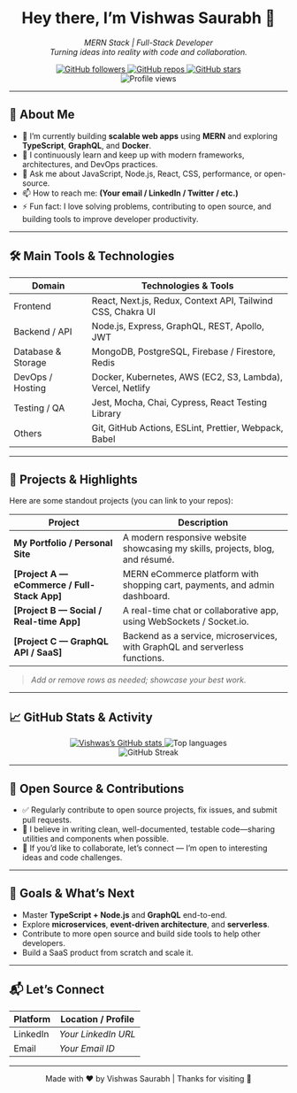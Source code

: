 <!--
  🎯 Profile README for Vishwas Saurabh — MERN & Full-Stack Developer
  💡 You can paste this into the your GitHub profile repo's README.md
-->

<div align="center">
  <h1>Hey there, I’m Vishwas Saurabh 👋</h1>

  <p>
    <em>
      MERN Stack | Full-Stack Developer <br />
      Turning ideas into reality with code and collaboration.
    </em>
  </p>

  <p>
    <a href="https://github.com/Vishwassaurabh">
      <img alt="GitHub followers" src="https://img.shields.io/github/followers/Vishwassaurabh?label=Follow&style=social" />
    </a>
    <a href="https://github.com/Vishwassaurabh?tab=repositories">
      <img alt="GitHub repos" src="https://img.shields.io/github/repo-count/Vishwassaurabh" />
    </a>
    <a href="https://github.com/Vishwassaurabh?tab=stars">
      <img alt="GitHub stars" src="https://img.shields.io/github/stars/Vishwassaurabh" />
    </a>
    <br />
    <img alt="Profile views" src="https://komarev.com/ghpvc/?username=Vishwassaurabh&style=flat-square" />
  </p>
</div>

---

## 🚀 About Me

- 🔭 I’m currently building **scalable web apps** using **MERN** and exploring **TypeScript**, **GraphQL**, and **Docker**.
- 🌱 I continuously learn and keep up with modern frameworks, architectures, and DevOps practices.
- 💬 Ask me about JavaScript, Node.js, React, CSS, performance, or open-source.
- 📫 How to reach me: **(Your email / LinkedIn / Twitter / etc.)**  
- ⚡ Fun fact: I love solving problems, contributing to open source, and building tools to improve developer productivity.

---

## 🛠️ Main Tools & Technologies

| Domain           | Technologies & Tools                                      |
|------------------|------------------------------------------------------------|
| Frontend         | React, Next.js, Redux, Context API, Tailwind CSS, Chakra UI |
| Backend / API    | Node.js, Express, GraphQL, REST, Apollo, JWT                |
| Database & Storage| MongoDB, PostgreSQL, Firebase / Firestore, Redis           |
| DevOps / Hosting | Docker, Kubernetes, AWS (EC2, S3, Lambda), Vercel, Netlify |
| Testing / QA     | Jest, Mocha, Chai, Cypress, React Testing Library           |
| Others           | Git, GitHub Actions, ESLint, Prettier, Webpack, Babel       |

---

## 📂 Projects & Highlights

Here are some standout projects (you can link to your repos):

| Project | Description |
|--------|-------------|
| **My Portfolio / Personal Site** | A modern responsive website showcasing my skills, projects, blog, and résumé. |
| **[Project A — eCommerce / Full-Stack App]** | MERN eCommerce platform with shopping cart, payments, and admin dashboard. |
| **[Project B — Social / Real-time App]** | A real-time chat or collaborative app, using WebSockets / Socket.io. |
| **[Project C — GraphQL API / SaaS]** | Backend as a service, microservices, with GraphQL and serverless functions. |

> _Add or remove rows as needed; showcase your best work._

---

## 📈 GitHub Stats & Activity

<div align="center">
  <a href="https://github.com/Vishwassaurabh">
    <img alt="Vishwas’s GitHub stats" src="https://github-readme-stats.vercel.app/api?username=Vishwassaurabh&show_icons=true&theme=radical&count_private=true" />
  </a>
  <img alt="Top languages" src="https://github-readme-stats.vercel.app/api/top-langs/?username=Vishwassaurabh&layout=compact&theme=radical" />
  <br />
  <img alt="GitHub Streak" src="https://github-readme-streak-stats.herokuapp.com/?user=Vishwassaurabh&theme=radical" />
</div>

---

## 🌟 Open Source & Contributions

- ✅ Regularly contribute to open source projects, fix issues, and submit pull requests.
- 📂 I believe in writing clean, well-documented, testable code—sharing utilities and components when possible.
- 🧩 If you’d like to collaborate, let’s connect — I’m open to interesting ideas and code challenges.

---

## 🎯 Goals & What’s Next

- Master **TypeScript + Node.js** and **GraphQL** end-to-end.
- Explore **microservices**, **event-driven architecture**, and **serverless**.
- Contribute to more open source and build side tools to help other developers.
- Build a SaaS product from scratch and scale it.

---

## 📬 Let’s Connect

| Platform | Location / Profile |
|---------|----------------------|
| LinkedIn | _Your LinkedIn URL_ |
| Email | _Your Email ID_ |

---

<p align="center">
  Made with ❤️ by Vishwas Saurabh | Thanks for visiting 👀  
</p>
